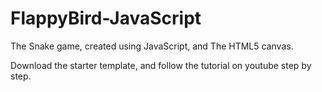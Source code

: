 # FlappyBird-JavaScript

The Snake game, created using JavaScript, and The HTML5 canvas.

Download the starter template, and follow the tutorial on youtube step by step.


